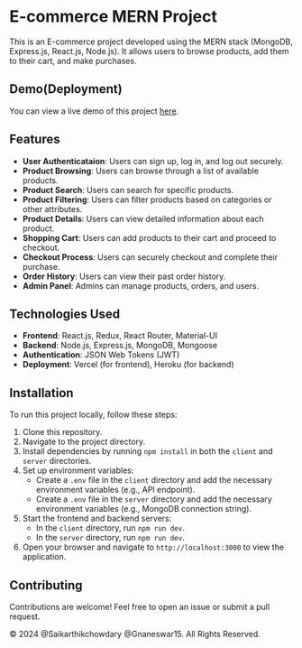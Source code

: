 

# E-commerce MERN Project

This is an E-commerce project developed using the MERN stack (MongoDB, Express.js, React.js, Node.js). It allows users to browse products, add them to their cart, and make purchases.

## Demo(Deployment)

You can view a live demo of this project [here](https://ecommerce-sdp-saikarthikchowdarys-projects.vercel.app/).

## Features

- **User Authenticataion**: Users can sign up, log in, and log out securely.
- **Product Browsing**: Users can browse through a list of available products.
- **Product Search**: Users can search for specific products.
- **Product Filtering**: Users can filter products based on categories or other attributes.
- **Product Details**: Users can view detailed information about each product.
- **Shopping Cart**: Users can add products to their cart and proceed to checkout.
- **Checkout Process**: Users can securely checkout and complete their purchase.
- **Order History**: Users can view their past order history.
- **Admin Panel**: Admins can manage products, orders, and users.

## Technologies Used

- **Frontend**: React.js, Redux, React Router, Material-UI
- **Backend**: Node.js, Express.js, MongoDB, Mongoose
- **Authentication**: JSON Web Tokens (JWT)
- **Deployment**: Vercel (for frontend), Heroku (for backend)

## Installation

To run this project locally, follow these steps:

1. Clone this repository.
2. Navigate to the project directory.
3. Install dependencies by running `npm install` in both the `client` and `server` directories.
4. Set up environment variables:
   - Create a `.env` file in the `client` directory and add the necessary environment variables (e.g., API endpoint).
   - Create a `.env` file in the `server` directory and add the necessary environment variables (e.g., MongoDB connection string).
5. Start the frontend and backend servers:
   - In the `client` directory, run `npm run dev`.
   - In the `server` directory, run `npm run dev`.
6. Open your browser and navigate to `http://localhost:3000` to view the application.

## Contributing

Contributions are welcome! Feel free to open an issue or submit a pull request.




© 2024 @Saikarthikchowdary @Gnaneswar15. All Rights Reserved.
